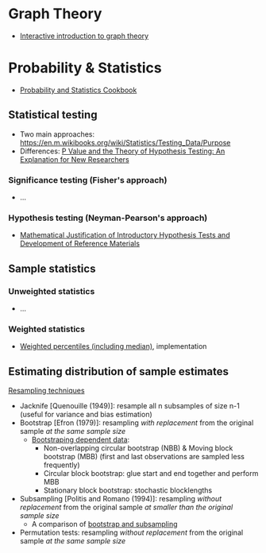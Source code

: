 # Graph Theory
- [Interactive introduction to graph theory](https://mrpandey.github.io/d3graphTheory/index.html)

# Probability & Statistics
- [Probability and Statistics Cookbook](http://statistics.zone/)


## Statistical testing
- Two main approaches: https://en.m.wikibooks.org/wiki/Statistics/Testing_Data/Purpose
- Differences: [P Value and the Theory of Hypothesis Testing: An Explanation for New Researchers](https://www.ncbi.nlm.nih.gov/pmc/articles/PMC2816758/#!po=34.2105)

### Significance testing (Fisher's approach)
- ...
### Hypothesis testing (Neyman-Pearson's approach)
- [Mathematical Justification of Introductory Hypothesis Tests and Development of Reference Materials](https://digitalcommons.usu.edu/cgi/viewcontent.cgi?httpsredir=1&article=1014&context=gradreports)

## Sample statistics
### Unweighted statistics
- ...
### Weighted statistics
- [Weighted percentiles (including median)](http://kochanski.org/gpk/code/speechresearch/gmisclib/gmisclib.weighted_percentile-module.html), implementation

## Estimating distribution of sample estimates
[Resampling techniques](https://en.wikipedia.org/wiki/Resampling_(statistics)#)
- Jacknife [Quenouille (1949)]: resample all n subsamples of size n-1  (useful for variance and bias estimation)
- Bootstrap [Efron (1979)]:  resampling *with replacement* from the original sample *at the same sample size* 
  - [Bootstraping dependent data](https://books.google.es/books?id=e4f8sqm439UC&printsec=frontcover#v=onepage&q&f=false):
    - Non-overlapping circular bootstrap (NBB) & Moving block bootstrap (MBB) (first and last observations are sampled less frequently)
    - Circular block bootstrap: glue start and end together and perform MBB
    - Stationary block bootstrap: stochastic blocklengths
- Subsampling [Politis and Romano (1994)]: resampling *without replacement* from the original sample *at smaller than the original sample size*
  - A comparison of [bootstrap and subsampling](http://www.stat.umn.edu/geyer/5601/notes/sub.pdf)
- Permutation tests: resampling *without replacement* from the original sample *at the same sample size*
